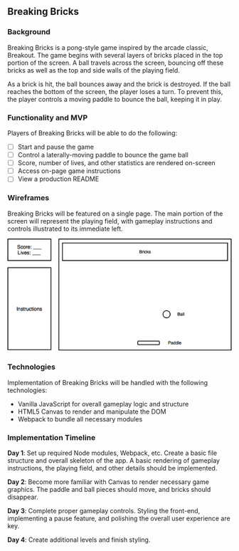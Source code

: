## Breaking Bricks

### Background

Breaking Bricks is a pong-style game inspired by the arcade classic, Breakout. The game begins with several layers of bricks placed in the top portion of the screen. A ball travels across the screen, bouncing off these bricks as well as the top and side walls of the playing field.

As a brick is hit, the ball bounces away and the brick is destroyed. If the ball reaches the bottom of the screen, the player loses a turn. To prevent this, the player controls a moving paddle to bounce the ball, keeping it in play.

### Functionality and MVP

Players of Breaking Bricks will be able to do the following:

- [ ] Start and pause the game
- [ ] Control a laterally-moving paddle to bounce the game ball
- [ ] Score, number of lives, and other statistics are rendered on-screen
- [ ] Access on-page game instructions
- [ ] View a production README

### Wireframes

Breaking Bricks will be featured on a single page. The main portion of the screen will represent the playing field, with gameplay instructions and controls illustrated to its immediate left.

![wireframe](docs/wireframe.png)

### Technologies

Implementation of Breaking Bricks will be handled with the following technologies:

- Vanilla JavaScript for overall gameplay logic and structure
- HTML5 Canvas to render and manipulate the DOM
- Webpack to bundle all necessary modules

### Implementation Timeline

**Day 1**: Set up required Node modules, Webpack, etc. Create a basic file structure and overall skeleton of the app. A basic rendering of gameplay instructions, the playing field, and other details should be implemented.

**Day 2**: Become more familiar with Canvas to render necessary game graphics. The paddle and ball pieces should move, and bricks should disappear.

**Day 3**: Complete proper gameplay controls. Styling the front-end, implementing a pause feature, and polishing the overall user experience are key.

**Day 4**: Create additional levels and finish styling.
